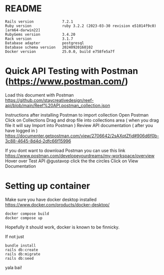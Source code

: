 # README
```
Rails version             7.2.1
Ruby version              ruby 3.2.2 (2023-03-30 revision e51014f9c0) [arm64-darwin22]
RubyGems version          3.4.20
Rack version              3.1.7
Database adapter          postgresql
Database schema version   20240920160102
Docker version            25.0.0, build e758fe5a7f
```
# Quick API Testing with Postman (https://www.postman.com/)

Load this document with Postman 
https://github.com/staycreativedesign/reef-api/blob/main/Reef%20API.postman_collection.json

Instructions after installing Postman to import collection
Open Postman
Click on Collections
Drag and drop file into collections area ( when you drag file it will say Import into Postman )
Review API documentation ( after you have logged in )
https://documenter.getpostman.com/view/2706642/2sAXqtZfjd#906d6f0b-3c88-4645-8d4d-2dfc66f15996

If you dont want to download Postman you can use this link
https://www.postman.com/developeyourdreams/my-workspace/overview
Hover over Test API @gustavop click the the circles 
Click on View Documentation

# Setting up container

Make sure you have docker desktop installed
https://www.docker.com/products/docker-desktop/

```
docker compose build
docker compose up
```
Hopefully it should work, docker is known to be finnicky.

If not just
```
bundle install
rails db:create
rails db:migrate
rails db:seed
```
yala bai!
